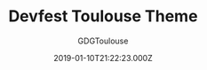 ---
title: Devfest Toulouse Theme
github: https://github.com/GDGToulouse/devfest-theme-hugo
demo: https://2019.devfesttoulouse.fr/
author: GDGToulouse
ssg:
  - Hugo
cms:
  - Markdown
date: 2019-01-10T21:22:23.000Z
description: A theme for a conference website. Created for DevFest Toulouse 2019
draft: false
publish_date: '2019-01-10T21:22:23Z'
update_date: '2022-04-15T06:57:15Z'
github_star: 71
github_fork: 57
---